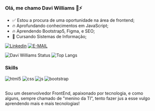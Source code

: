 ### Olá, me chamo Davi Williams 👋⚡

- ✅ Estou a procura de uma oportunidade na área de frontend;
- 🔥 Aprofundando conhecimentos em JavaScript;
- 🔥 Aprendendo Bootstrap5, Figma, e SEO; 
- 📖 Cursando Sistemas de Informação;

[![Linkedin](https://img.shields.io/badge/LinkedIn-0077B5?style=for-the-badge&logo=linkedin&logoColor=white)](https://www.linkedin.com/in/davi-williams-b05918178/)
[![E-MAIL](https://img.shields.io/badge/Microsoft_Outlook-0078D4?style=for-the-badge&logo=microsoft-outlook&logoColor=white)](davi.williams.dev@outlook.com)

![Davi Williams Status](https://github-readme-stats.vercel.app/api?username=PW-creator&show_icons=true&theme=radical)
![Top Langs](https://github-readme-stats.vercel.app/api/top-langs/?username=PW-creator&hide_progress=true&theme=radical)

  
### Skills

<div style="display: inline_block">
  <img align="center" alt="html5" src="https://img.shields.io/badge/HTML5-E34F26?style=for-the-badge&logo=html5&logoColor=white" />
  <img align="center" alt="css" src="https://img.shields.io/badge/CSS3-1572B6?style=for-the-badge&logo=css3&logoColor=white" />
  <img align="center" alt="js" src="https://img.shields.io/badge/JavaScript-F7DF1E?style=for-the-badge&logo=javascript&logoColor=black" />
  <img align="center" alt="bootstrap" src="https://img.shields.io/badge/Bootstrap-563D7C?style=for-the-badge&logo=bootstrap&logoColor=white" />
</div><br/>

Sou um desenvolvedor FrontEnd, apaixonado por tecnologia, e como alguns, sempre chamado de "menino da TI", tento fazer jus a esse vulgo aprendendo mais e mais tecnologias! 
